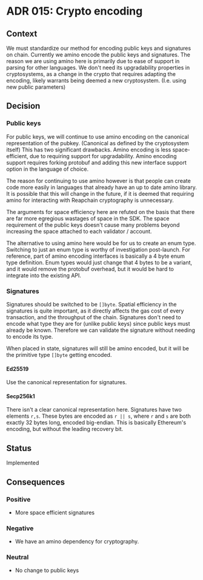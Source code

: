 # ADR 015: Crypto encoding

## Context

We must standardize our method for encoding public keys and signatures on chain.
Currently we amino encode the public keys and signatures.
The reason we are using amino here is primarily due to ease of support in
parsing for other languages.
We don't need its upgradability properties in cryptosystems, as a change in
the crypto that requires adapting the encoding, likely warrants being deemed
a new cryptosystem.
(I.e. using new public parameters)

## Decision

### Public keys

For public keys, we will continue to use amino encoding on the canonical
representation of the pubkey.
(Canonical as defined by the cryptosystem itself)
This has two significant drawbacks.
Amino encoding is less space-efficient, due to requiring support for upgradability.
Amino encoding support requires forking protobuf and adding this new interface support
option in the language of choice.

The reason for continuing to use amino however is that people can create code
more easily in languages that already have an up to date amino library.
It is possible that this will change in the future, if it is deemed that
requiring amino for interacting with Reapchain cryptography is unnecessary.

The arguments for space efficiency here are refuted on the basis that there are
far more egregious wastages of space in the SDK.
The space requirement of the public keys doesn't cause many problems beyond
increasing the space attached to each validator / account.

The alternative to using amino here would be for us to create an enum type.
Switching to just an enum type is worthy of investigation post-launch.
For reference, part of amino encoding interfaces is basically a 4 byte enum
type definition.
Enum types would just change that 4 bytes to be a variant, and it would remove
the protobuf overhead, but it would be hard to integrate into the existing API.

### Signatures

Signatures should be switched to be `[]byte`.
Spatial efficiency in the signatures is quite important,
as it directly affects the gas cost of every transaction,
and the throughput of the chain.
Signatures don't need to encode what type they are for (unlike public keys)
since public keys must already be known.
Therefore we can validate the signature without needing to encode its type.

When placed in state, signatures will still be amino encoded, but it will be the
primitive type `[]byte` getting encoded.

#### Ed25519

Use the canonical representation for signatures.

#### Secp256k1

There isn't a clear canonical representation here.
Signatures have two elements `r,s`.
These bytes are encoded as `r || s`, where `r` and `s` are both exactly
32 bytes long, encoded big-endian.
This is basically Ethereum's encoding, but without the leading recovery bit.

## Status

Implemented

## Consequences

### Positive

- More space efficient signatures

### Negative

- We have an amino dependency for cryptography.

### Neutral

- No change to public keys

